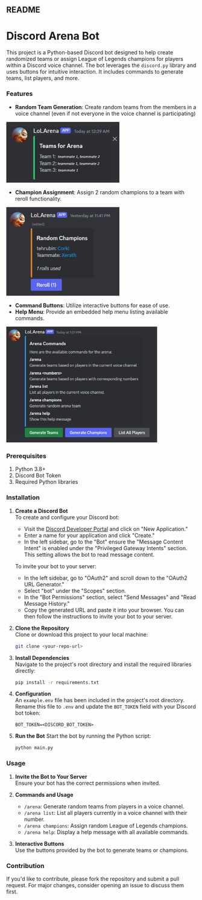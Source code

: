 ## README

# Discord Arena Bot

This project is a Python-based Discord bot designed to help create randomized teams or assign League of Legends champions for players within a Discord voice channel. The bot leverages the `discord.py` library and uses buttons for intuitive interaction. It includes commands to generate teams, list players, and more.

### Features
- **Random Team Generation**: Create random teams from the members in a voice channel (even if not everyone in the voice channel is participating)
<img src="https://github.com/roobinh/LolArena/blob/main/md-images/team%20generation.png" alt="Team Generation" width="300"/>

- **Champion Assignment**: Assign 2 random champions to a team with reroll functionality.
<img src="https://github.com/roobinh/LolArena/blob/main/md-images/champions.png" alt="Random Champions Generation" width="300"/>

- **Command Buttons**: Utilize interactive buttons for ease of use.
- **Help Menu**: Provide an embedded help menu listing available commands.
<img src="https://github.com/roobinh/LolArena/blob/main/md-images/helpmenu.png" alt="Help Menu" width="400"/>

### Prerequisites
1. Python 3.8+
2. Discord Bot Token
3. Required Python libraries

### Installation

1. **Create a Discord Bot**  
   To create and configure your Discord bot:

   - Visit the [Discord Developer Portal](https://discord.com/developers/applications?new_application=true) and click on "New Application."
   - Enter a name for your application and click "Create."
   - In the left sidebar, go to the "Bot" ensure the "Message Content Intent" is enabled under the "Privileged Gateway Intents" section. This setting allows the bot to read message content.

   To invite your bot to your server:

   - In the left sidebar, go to "OAuth2" and scroll down to the "OAuth2 URL Generator."
   - Select "bot" under the "Scopes" section.
   - In the "Bot Permissions" section, select "Send Messages" and "Read Message History."
   - Copy the generated URL and paste it into your browser. You can then follow the instructions to invite your bot to your server.


1. **Clone the Repository**  
   Clone or download this project to your local machine:
   ```bash
   git clone <your-repo-url>

2. **Install Dependencies**  
   Navigate to the project's root directory and install the required libraries directly:
   ```bash
   pip install -r requirements.txt

3. **Configuration**  
   An `example.env` file has been included in the project's root directory. Rename this file to `.env` and update the `BOT_TOKEN` field with your Discord bot token:

   ```text
   BOT_TOKEN=<DISCORD_BOT_TOKEN>

4. **Run the Bot**
   Start the bot by running the Python script:
   ```bash
   python main.py

### Usage

1. **Invite the Bot to Your Server**  
   Ensure your bot has the correct permissions when invited.

2. **Commands and Usage**  
   - `/arena`: Generate random teams from players in a voice channel.
   - `/arena list`: List all players currently in a voice channel with their number.
   - `/arena champions`: Assign random League of Legends champions.
   - `/arena help`: Display a help message with all available commands.

3. **Interactive Buttons**  
   Use the buttons provided by the bot to generate teams or champions.

### Contribution
If you'd like to contribute, please fork the repository and submit a pull request. For major changes, consider opening an issue to discuss them first.


